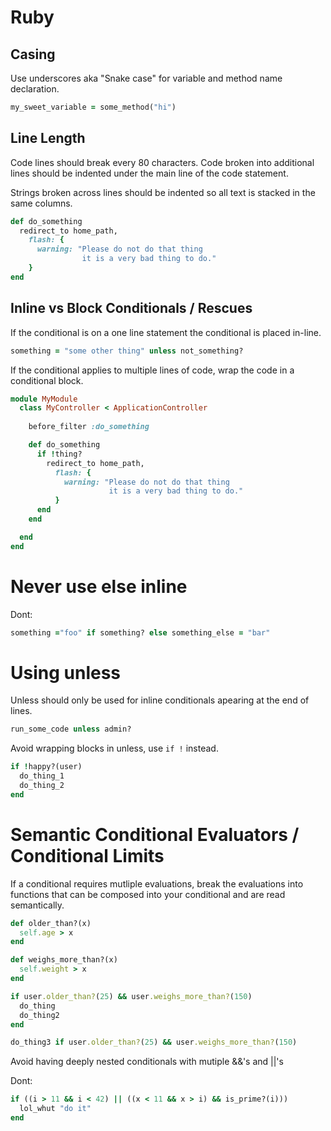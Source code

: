 # Ruby

## Casing

Use underscores aka "Snake case" for variable and method name declaration.

```ruby
my_sweet_variable = some_method("hi")
```


## Line Length

Code lines should break every 80 characters.
Code broken into additional lines should be indented under the main line of the code statement.

Strings broken across lines should be indented so all text is stacked in the same columns.

```ruby
def do_something
  redirect_to home_path, 
    flash: { 
      warning: "Please do not do that thing
                it is a very bad thing to do." 
    }
end
```



## Inline vs Block Conditionals / Rescues

If the conditional is on a one line statement the conditional is placed in-line.

```ruby
something = "some other thing" unless not_something? 
```

If the conditional applies to multiple lines of code, wrap the code in a conditional block.


```ruby
module MyModule
  class MyController < ApplicationController
    
    before_filter :do_something

    def do_something
      if !thing?
        redirect_to home_path, 
          flash: { 
            warning: "Please do not do that thing
                      it is a very bad thing to do." 
          }
      end
    end

  end
end
```

# Never use else inline

Dont:

```ruby
something ="foo" if something? else something_else = "bar"
``` 

# Using unless

Unless should only be used for inline conditionals apearing at the end of lines.

```ruby
run_some_code unless admin?
```

Avoid wrapping blocks in unless, use `if !` instead.

```ruby
if !happy?(user)
  do_thing_1
  do_thing_2
end
```


# Semantic Conditional Evaluators / Conditional Limits

If a conditional requires mutliple evaluations, break the evaluations into functions that can be composed into your conditional and are read semantically.

```ruby
def older_than?(x)
  self.age > x
end

def weighs_more_than?(x)
  self.weight > x
end

if user.older_than?(25) && user.weighs_more_than?(150)
  do_thing
  do_thing2  
end

do_thing3 if user.older_than?(25) && user.weighs_more_than?(150)
```

Avoid having deeply nested conditionals with mutiple &&'s and ||'s

Dont:

```ruby
if ((i > 11 && i < 42) || ((x < 11 && x > i) && is_prime?(i)))
  lol_whut "do it"
end
```

